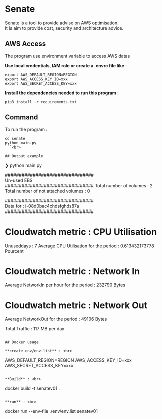 # Senate

Senate is a tool to provide advise on AWS optimisation. <br>
It is aim to provide cost, security and architecture advice.


## AWS Access
The program use environment variable to access AWS datas<br>


**Use local credentials, IAM role or create a .envrc file like** : <br>
```
export AWS_DEFAULT_REGION=REGION
export AWS_ACCESS_KEY_ID=xxx
export AWS_SECRET_ACCESS_KEY=xxx
```

**Install the dependencies needed to run this program** : <br>
```
pip3 install -r requirements.txt
```

## Command

To run the program :<br>
```
cd senate
python main.py 
```<br>

## Output example
```
❯ python main.py
 
################################                                 
Un-used EBS                          
################################
Total number of volumes : 2
Total number of not attached volumes : 0
 
################################                                                 
Data for : i-08d0bac4chdsfghds87a                                           
################################

# Cloudwatch metric : CPU Utilisation #
Unuseddays : 7
Average CPU Utilisation for the period : 0.613432173778 Pourcent

# Cloudwatch metric : Network In #
Average NetworkIn per hour for the period : 232790 Bytes

# Cloudwatch metric : Network Out #
Average NetworkOut for the period : 49106 Bytes

Total Traffic : 117 MB per day
```

## Docker usage

**create env/env.list** : <br>
```
AWS_DEFAULT_REGION=REGION
AWS_ACCESS_KEY_ID=xxx
AWS_SECRET_ACCESS_KEY=xxx
```

**Build** : <br>
```
docker build -t senatev01 .
```

**run** : <br>
```
docker run --env-file ./env/env.list senatev01
```